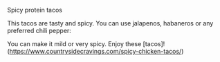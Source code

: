 Spicy protein tacos

This tacos are tasty and spicy. You can use jalapenos, habaneros or any preferred chili pepper:

You can make it mild or very spicy. Enjoy these [tacos]! (https://www.countrysidecravings.com/spicy-chicken-tacos/) 

